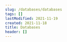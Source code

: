```yaml
---
slug: /databases/databases
tags: []
lastModified: 2021-11-19
created: 2021-11-18
title: Databases
header: []
---
```


